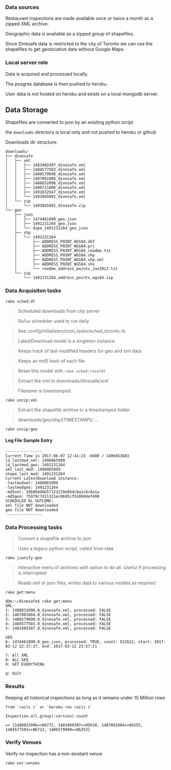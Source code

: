 ### Data sources

Restaurant inspections are made available once or twice a month as a zipped XML archive.

Geographic data is available as a zipped group of shapefiles.

Since Dinesafe data is restricted to the city of Toronto we can use the shapefiles to get geolocation data without Google Maps.

### Local server role

Data is acquired and processed locally.

The posgres database is then pushed to heroku.

User data is not hosted on heroku and exists on a local mongodb server.

## Data Storage

Shapefiles are converted to json by an existing python script

the `downloads` directory is local only and not pushed to heroku or github

Downloads dir structure:

<!-- language: lang-none -->
    downloads/
    ├── dinesafe
    │   ├── xml
    │   │   ├── 1483469307_dinesafe.xml
    │   │   ├── 1484577503_dinesafe.xml
    │   │   ├── 1486579098_dinesafe.xml
    │   │   ├── 1487001084_dinesafe.xml
    │   │   ├── 1488832096_dinesafe.xml
    │   │   ├── 1490721006_dinesafe.xml
    │   │   ├── 1491832647_dinesafe.xml
    │   │   └── 1493045091_dinesafe.xml
    │   └── zip
    │       └── 1493045091_dinesafe.zip
    └── geo
        ├── json
        │   ├── 1474461890_geo.json
        │   ├── 1491231264_geo.json
        │   └── dupe_1491231264_geo.json
        ├── shp
        │   └── 1491231264
        │       ├── ADDRESS_POINT_WGS84.dbf
        │       ├── ADDRESS_POINT_WGS84.prj
        │       ├── ADDRESS_POINT_WGS84_readme.txt
        │       ├── ADDRESS_POINT_WGS84.shp
        │       ├── ADDRESS_POINT_WGS84.shp.xml
        │       ├── ADDRESS_POINT_WGS84.shx
        │       └── readme_address_points_Jan2013.txt
        └── zip
            └── 1491231264_address_points_wgs84.zip

### Data Acquisiton tasks

    rake sched:dl

> Scheduled downloads from city server

> Rufus scheduler used to run daily

> See config/initializers/cron_tasks/sched_toronto.rb 

> LatestDownload model is a singleton instance

> Keeps track of last-modified headers for geo and xml data

> Keeps an md5 hash of each file

> Reset this model with `rake sched:resetdl`

> Extract the xml to downloads/dinesafe/xml 

> Filename is timestamped

    rake unzip:xml

> Extract the shapefile archive to a timestamped folder

> downloads/geo/shp/[TIMESTAMP]/....

    rake unzip:geo

#### Log File Sample Entry

<!-- language: lang-none -->


    ----------------
    Current Time is 2017-06-07 12:41:23 -0400 / 1496853683
    ld_lastmod_xml: 1496065999
    ld_lastmod_geo: 1491231264
    xml_last_mod: 1496065999
    shape_last_mod: 1491231264
    Current LatestDownload instance:
    -lastmodxml: 1496065999
    -lastmodgeo: 1491231264
    -md5xml: 3db88d4bb57123219e05dcba1c6c8a1a
    -md5geo: 75979c7d11321ec0695cf910b94ef408
    SCHEDULED DL OUTCOME:
    xml file NOT downloaded
    geo file NOT downloaded
    ----------------

### Data Processing tasks

> Convert a shapefile archive to json

> Uses a legacy python script, called from rake

    rake jsonify:geo

> Interactive menu of archives with option to do all. Useful if processing is interrupted

> Reads xml or json files, writes data to various models as required

    rake get:menu

<!-- language: lang-none -->

    d@e:~/dinesafe$ rake get:menu
    XML
    1: 1488832096.0_dinesafe.xml, processed: FALSE
    2: 1487001084.0_dinesafe.xml, processed: FALSE
    3: 1486579098.0_dinesafe.xml, processed: FALSE
    4: 1484577503.0_dinesafe.xml, processed: FALSE
    5: 1483469307.0_dinesafe.xml, processed: FALSE

    GEO
    6: 1474461890.0_geo.json, processed: TRUE, count: 522622, start: 2017-03-12 22:37:27, end: 2017-03-12 23:57:21

    7: All XML
    8: ALL GEO
    9: GET EVERYTHING

    q: Quit

### Results

Keeping all historical inspections as long as it remains under 10 Million rows

<!-- language: lang-none -->

    from `rails c` or `heroku run rails c`

    Inspection.all.group(:version).count

    => {1488832096=>86772, 1483469307=>85638, 1487001084=>86555, 1484577503=>86712, 1486579098=>86253}

### Verify Venues

Verify no inspection has a non-existant venue

    rake ver:venues